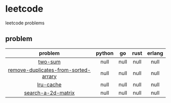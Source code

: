 # leetcode
leetcode problems

## problem
| problem | python | go  | rust | erlang |
| :-----: | :----: | :-: | :--: | :----: |
| [two-sum](https://leetcode.com/problems/two-sum) | null | null | null | null |
| [remove-duplicates-from-sorted-arrary](https://leetcode.com/problems/remove-duplicates-from-sorted-arrary) | null | null | null | null |
| [lru-cache](https://leetcode.com/problems/lru-cache) | null | null | null | null |
| [search-a-2d-matrix](https://leetcode.com/problems/search-a-2d-matrix) | null | null | null | null |
